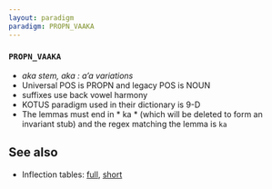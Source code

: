 ```yaml
---
layout: paradigm
paradigm: PROPN_VAAKA
---
```

### ` PROPN_VAAKA `

* _aka stem, aka : a’a variations_
* Universal POS is PROPN and legacy POS is NOUN
* suffixes use back vowel harmony
* KOTUS paradigm used in their dictionary is 9-D
* The lemmas must end in * ka * (which will be deleted to form an invariant stub) and the regex matching the lemma is ` ka `

## See also

* Inflection tables: [full](gen/V/Vaaka.html), [short](gen/V/Vaaka_wikt.html)

